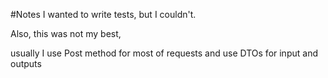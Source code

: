 #Notes
I wanted to write tests, but I couldn't.

Also, this was not my best, 

usually I use Post method for most of requests and use DTOs for input and outputs

